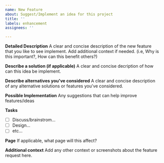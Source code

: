 ```yaml
---
name: New Feature
about: Suggest/Implement an idea for this project
title: ''
labels: enhancement
assignees: ''

---
```


**Detailed Description**
A clear and concise description of the new feature that you like to see implement. Add additional context if needed. (i.e, Why is this important?, How can this benefit others?)

**Describe a solution (if applicable)**
A clear and concise decription of how can this idea be implement.

**Describe alternatives you've considered**
A clear and concise description of any alternative solutions or features you've considered.

**Possible Implementation**
Any suggestions that can help improve features/ideas

**Tasks**
- [ ] Discuss/brainstrom...
- [ ] Design...
- [ ] etc...

**Page**
If applicable, what page will this affect?

**Additional context**
Add any other context or screenshots about the feature request here.
